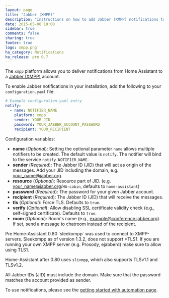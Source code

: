 ```yaml
---
layout: page
title: "Jabber (XMPP)"
description: "Instructions on how to add Jabber (XMPP) notifications to Home Assistant."
date: 2015-05-08 18:00
sidebar: true
comments: false
sharing: true
footer: true
logo: xmpp.png
ha_category: Notifications
ha_release: pre 0.7
---
```



The `xmpp` platform allows you to deliver notifications from Home Assistant to a [Jabber (XMPP)](http://xmpp.org) account.

To enable Jabber notifications in your installation, add the following to your `configuration.yaml` file:

```yaml
# Example configuration.yaml entry
notify:
  - name: NOTIFIER_NAME
    platform: xmpp
    sender: YOUR_JID
    password: YOUR_JABBER_ACCOUNT_PASSWORD
    recipient: YOUR_RECIPIENT
```

Configuration variables:

- **name** (*Optional*): Setting the optional parameter `name` allows multiple notifiers to be created. The default value is `notify`. The notifier will bind to the service `notify.NOTIFIER_NAME`.
- **sender** (*Required*): The Jabber ID (JID) that will act as origin of the messages. Add your JID including the domain, e.g. your_name@jabber.org.
- **resource** (*Optional*): Resource part of JID. (e.g. your_name@jabber.org/`HA-cabin`, defaults to `home-assistant`)
- **password** (*Required*): The password for your given Jabber account.
- **recipient** (*Required*): The Jabber ID (JID) that will receive the messages.
- **tls** (*Optional*): Force TLS. Defaults to `true`.
- **verify** (*Optional*): Allow disabling SSL certificate validity check (e.g., self-signed certificate). Defaults to `true`.
- **room** (*Optional*): Room's name (e.g., example@conference.jabber.org). If set, send a message to chatroom instead of the recipient.

<p class='note'>
  Pre Home-Assistant 0.80 `sleekxmpp` was used to connect to XMPP-servers. Sleekxmpp as of version 1.3.2, does not support >TLS1. If you are running your own XMPP server (e.g. Prosody, ejabberd) make sure to allow using TLS1.

  Home-Assistant after 0.80 uses `slixmpp`, which also supports TLSv1.1 and TLSv1.2.
</p>

All Jabber IDs (JID) must include the domain. Make sure that the password matches the account provided as sender.

To use notifications, please see the [getting started with automation page](/getting-started/automation/).
